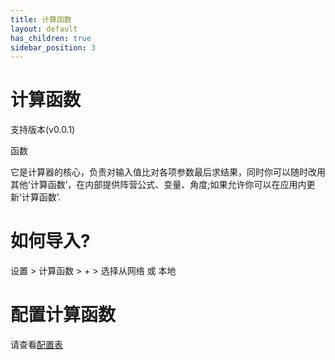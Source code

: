 ```yaml
---
title: 计算函数
layout: default
has_children: true
sidebar_position: 3
---
```


# 计算函数

支持版本(v0.0.1)

函数


它是计算器的核心，负责对输入值比对各项参数最后求结果，同时你可以随时改用其他‘计算函数’，在内部提供阵营公式、变量、角度;如果允许你可以在应用内更新‘计算函数’.

# 如何导入?

设置 > 计算函数 > + > 选择从网络 或 本地

# 配置计算函数

请查看[配置表](configTable)
